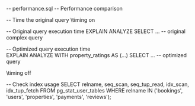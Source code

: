 -- performance.sql
-- Performance comparison

-- Time the original query
\timing on

-- Original query execution time
EXPLAIN ANALYZE
SELECT ... -- original complex query

-- Optimized query execution time  
EXPLAIN ANALYZE
WITH property_ratings AS (...)
SELECT ... -- optimized query

\timing off

-- Check index usage
SELECT 
    relname,
    seq_scan,
    seq_tup_read,
    idx_scan,
    idx_tup_fetch
FROM pg_stat_user_tables
WHERE relname IN ('bookings', 'users', 'properties', 'payments', 'reviews');
